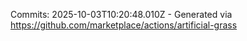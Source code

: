 Commits: 2025-10-03T10:20:48.010Z - Generated via https://github.com/marketplace/actions/artificial-grass
<br>
